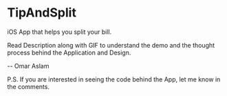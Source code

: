# TipAndSplit
iOS App that helps you split your bill.

Read Description along with GIF to understand the demo
and the thought process behind the Application and Design. 

 -- Omar Aslam
 
 P.S. If you are interested in seeing the code behind the App, let me know in the comments.
